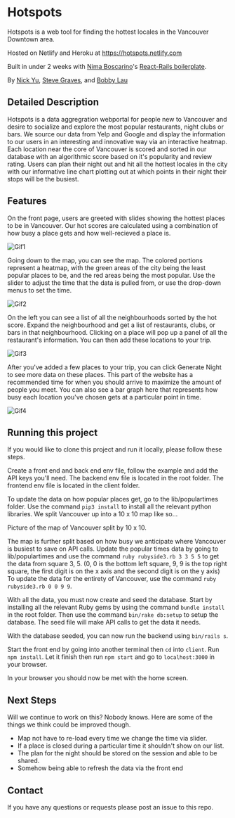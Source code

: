 # Hotspots

Hotspots is a web tool for finding the hottest locales in the Vancouver Downtown area.

Hosted on Netlify and Heroku at https://hotspots.netlify.com

Built in under 2 weeks with [Nima Boscarino](https://github.com/NimaBoscarino)'s [React-Rails boilerplate](https://github.com/NimaBoscarino/react-rails-boilerplate).

By [Nick Yu](https://github.com/yynickel), [Steve Graves](https://github.com/sdsog), and [Bobby Lau](https://github.com/bobbyhplau)

## Detailed Description

Hotspots is a data aggregration webportal for people new to Vancouver and
desire to socialize and explore the most popular restaurants, night clubs or bars.
We source our data from Yelp and Google and display the information to our
users in an interesting and innovative way via an interactive heatmap. Each
location near the core of Vancouver is scored and sorted in our database with an
algorithmic score based on it's popularity and review rating. Users can plan their
night out and hit all the hottest locales in the city with our informative line chart
plotting out at which points in their night their stops will be the busiest.

## Features

On the front page, users are greeted with slides showing
the hottest places to be in Vancouver. Our hot scores are calculated using a combination of how busy a place gets and
how well-recieved a place is.

![Gif1](https://thumbs.gfycat.com/PointedLimitedArchaeocete-size_restricted.gif)

Going down to the map, you can see the map. The colored portions represent a heatmap, with the green areas of the city
being the least popular places to be, and the red areas being the most popular. Use the slider to adjust the time
that the data is pulled from, or use the drop-down menus to set the time.

![Gif2](https://thumbs.gfycat.com/SmoggyBestHerculesbeetle-size_restricted.gif)

On the left you can see a list of all the neighbourhoods sorted by the hot score. Expand the neighbourhood and get a list of
restaurants, clubs, or bars in that neighbourhood. Clicking on a place will pop up a panel of all the restaurant's information.
You can then add these locations to your trip.

![Gif3](https://thumbs.gfycat.com/AdorableWeakConey-size_restricted.gif)

After you've added a few places to your trip, you can click Generate Night to see more data on these places. This part of the website
has a recommended time for when you should arrive to maximize the amount of people you meet. You can also see a bar graph here that
represents how busy each location you've chosen gets at a particular point in time.

![Gif4](https://thumbs.gfycat.com/ApprehensiveWastefulCrossbill-size_restricted.gif)

## Running this project

If you would like to clone this project and run it locally, please follow these steps.

Create a front end and back end env file, follow the example and add the API keys you'll need. The backend env file is
located in the root folder. The frontend env file is located in the client folder.

To update the data on how popular places get, go to the lib/populartimes folder. Use the command `pip3 install` to install all the relevant python libraries. We split Vancouver up into a 10 x 10 map like so...

Picture of the map of Vancouver split by 10 x 10.

The map is further split based on how busy we anticipate where Vancouver is busiest to save on API calls. Update the popular
times data by going to lib/populartimes and use the command `ruby rubyside3.rb 3 3 5 5` to get the data from square 3, 5.
(0, 0 is the bottom left square, 9, 9 is the top right square, the first digit is on the x axis and the second digit is on
the y axis) To update the data for the entirety of Vancouver, use the command `ruby rubyside3.rb 0 0 9 9`.

With all the data, you must now create and seed the database. Start by installing all the relevant Ruby gems by using
the command `bundle install` in the root folder. Then use the command `bin/rake db:setup` to setup the database. The seed file
will make API calls to get the data it needs.

With the database seeded, you can now run the backend using `bin/rails s`.

Start the front end by going into another terminal then `cd` into `client`. Run `npm install`. Let it finish then run `npm start` and go to `localhost:3000` in your browser.

In your browser you should now be met with the home screen.

## Next Steps

Will we continue to work on this? Nobody knows. Here are some of the things we think could be improved though.

- Map not have to re-load every time we change the time via slider.
- If a place is closed during a particular time it shouldn't show on our list.
- The plan for the night should be stored on the session and able to be shared.
- Somehow being able to refresh the data via the front end

## Contact

If you have any questions or requests please post an issue to this repo.
